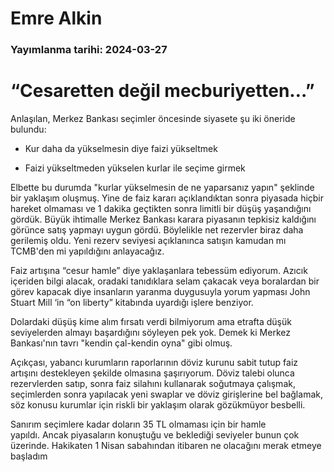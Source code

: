 # Emre Alkin

### Yayımlanma tarihi: 2024-03-27

# “Cesaretten değil mecburiyetten…”

Anlaşılan, Merkez Bankası seçimler öncesinde siyasete şu iki öneride bulundu:

- Kur daha da yükselmesin diye faizi yükseltmek

- Faizi yükseltmeden yükselen kurlar ile seçime girmek

Elbette bu durumda "kurlar yükselmesin de ne yaparsanız yapın" şeklinde bir yaklaşım oluşmuş. Yine de faiz kararı açıklandıktan sonra piyasada hiçbir hareket olmaması ve 1 dakika geçtikten sonra limitli bir düşüş yaşandığını gördük. Büyük ihtimalle Merkez Bankası karara piyasanın tepkisiz kaldığını görünce satış yapmayı uygun gördü. Böylelikle net rezervler biraz daha gerilemiş oldu. Yeni rezerv seviyesi açıklanınca satışın kamudan mı TCMB'den mi yapıldığını anlayacağız.

Faiz artışına “cesur hamle” diye yaklaşanlara tebessüm ediyorum. Azıcık içeriden bilgi alacak, oradaki tanıdıklara selam çakacak veya boralardan bir görev kapacak diye insanların yaranma duygusuyla yorum yapması John Stuart Mill ‘in “on liberty” kitabında uyardığı işlere benziyor.

Dolardaki düşüş kime alım fırsatı verdi bilmiyorum ama etrafta düşük seviyelerden almayı başardığını söyleyen pek yok. Demek ki Merkez Bankası'nın tavrı "kendin çal-kendin oyna" gibi olmuş.

Açıkçası, yabancı kurumların raporlarının döviz kurunu sabit tutup faiz artışını destekleyen şekilde olmasına şaşırıyorum. Döviz talebi olunca rezervlerden satıp, sonra faiz silahını kullanarak soğutmaya çalışmak, seçimlerden sonra yapılacak yeni swaplar ve döviz girişlerine bel bağlamak, söz konusu kurumlar için riskli bir yaklaşım olarak gözükmüyor besbelli.

Sanırım seçimlere kadar doların 35 TL olmaması için bir hamle yapıldı. Ancak piyasaların konuştuğu ve beklediği seviyeler bunun çok üzerinde. Hakikaten 1 Nisan sabahından itibaren ne olacağını merak etmeye başladım





